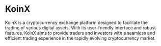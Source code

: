 # KoinX
KoinX is a cryptocurrency exchange platform designed to facilitate the trading of various digital assets. With its user-friendly interface and robust features, KoinX aims to provide traders and investors with a seamless and efficient trading experience in the rapidly evolving cryptocurrency market.
